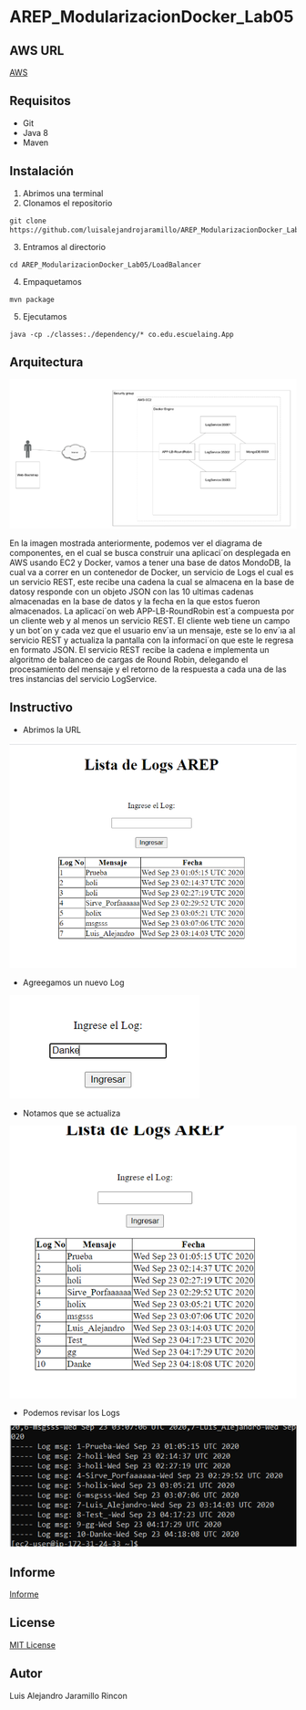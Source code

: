 # AREP_ModularizacionDocker_Lab05

## AWS URL
[AWS](http://ec2-54-234-55-207.compute-1.amazonaws.com:9000/)

## Requisitos
* Git
* Java 8
* Maven

## Instalación
1. Abrimos una terminal
2. Clonamos el repositorio
```
git clone https://github.com/luisalejandrojaramillo/AREP_ModularizacionDocker_Lab05
```
3. Entramos al directorio
```
cd AREP_ModularizacionDocker_Lab05/LoadBalancer
```
4. Empaquetamos
```
mvn package
```
5. Ejecutamos
```
java -cp ./classes:./dependency/* co.edu.escuelaing.App
```
## Arquitectura
![Arquitectura](/img/ArqDocker.PNG)

En la imagen mostrada anteriormente, podemos ver el diagrama de componentes, en el cual se
busca construir una aplicaci´on desplegada en AWS usando EC2 y Docker, vamos a tener una base de datos 
MondoDB, la cual va a correr en un contenedor de Docker, un servicio de Logs el cual es
un servicio REST, este recibe una cadena la cual se almacena en la base de datosy responde con un
objeto JSON con las 10 ultimas cadenas almacenadas en la base de datos y la fecha en la que estos
fueron almacenados. La aplicaci´on web APP-LB-RoundRobin est´a compuesta por un cliente web y
al menos un servicio REST. El cliente web tiene un campo y un bot´on y cada vez que el usuario
env´ıa un mensaje, este se lo env´ıa al servicio REST y actualiza la pantalla con la informaci´on que
este le regresa en formato JSON. El servicio REST recibe la cadena e implementa un algoritmo
de balanceo de cargas de Round Robin, delegando el procesamiento del mensaje y el retorno de la
respuesta a cada una de las tres instancias del servicio LogService.

## Instructivo

* Abrimos la URL

![Step1](/img/p1.PNG)

* Agreegamos un nuevo Log

![Step2](/img/p2.PNG)

* Notamos que se actualiza

![Step3](/img/p3.PNG)

* Podemos revisar los Logs

![Step4](/img/p4.PNG)

## Informe
[Informe](/Lab05AWSDocker.pdf)

## License
[MIT License ](/LICENSE)
## Autor
Luis Alejandro Jaramillo Rincon
